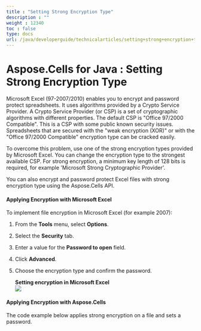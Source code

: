 ```yaml
---
title : "Setting Strong Encryption Type" 
description : "" 
weight : 12340 
toc : false
type: docs
url: /java/developerguide/technicalarticles/setting+strong+encryption+type/
---
```


# Aspose.Cells for Java : Setting Strong Encryption Type


Microsoft Excel (97-2007/2010) enables you to encrypt and password protect spreadsheets. It uses algorithms provided by a Crypto Service Provider. A Crypto Service Provider (or CSP) is a set of cryptographic algorithms with different properties. The default CSP is "Office 97/2000 Compatible". This is a CSP with some public known security issues. Spreadsheets that are secured with the "weak encryption (XOR)" or with the "Office 97/2000 Compatible" encryption type can be cracked easily.

To overcome this problem, use one of the strong encryption types provided by Microsoft Excel. You can change the encryption type to the strongest available CSP. For strong encryption, a minimum key length of 128 bits is required, for example 'Microsoft Strong Cryptographic Provider'.

You can also encrypt and password protect Excel files with strong encryption type using the Aspose.Cells API.

#### Applying Encryption with Microsoft Excel

To implement file encryption in Microsoft Excel (for example 2007):

1.  From the **Tools** menu, select **Options**.
2.  Select the **Security** tab.
3.  Enter a value for the **Password to open** field.
4.  Click **Advanced**.
5.  Choose the encryption type and confirm the password.  
      
    **Setting encryption in Microsoft Excel**  
    ![](https://docs2.aspose.com/cells/java/attachments/5276604/5472617.png)

#### Applying Encryption with Aspose.Cells

The code example below applies strong encryption on a file and sets a password.


